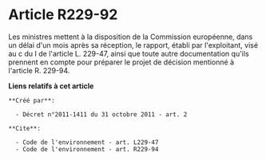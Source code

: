 # Article R229-92

Les ministres mettent à la disposition de la Commission européenne, dans un délai d'un mois après sa réception, le rapport,
établi par l'exploitant, visé au c du I de l'article L. 229-47, ainsi que toute autre documentation qu'ils prennent en compte
pour préparer le projet de décision mentionné à l'article R. 229-94.

**Liens relatifs à cet article**

	**Créé par**:

	  - Décret n°2011-1411 du 31 octobre 2011 - art. 2

	**Cite**:

	  - Code de l'environnement - art. L229-47
	  - Code de l'environnement - art. R229-94
